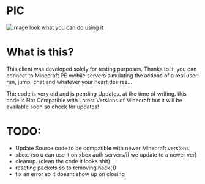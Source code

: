 # PIC
![image](https://user-images.githubusercontent.com/118466306/210130910-72716911-b202-48f7-acff-d9bd2e8d117f.png)
<a href="https://streamable.com/dv45wk">look what you can do using it</a>

# What is this?

This client was developed solely for testing purposes. Thanks to it, you can connect to Minecraft PE mobile servers simulating the actions of a real user: run, jump, chat and whatever your heart desires...

The code is very old and is pending Updates. at the time of writing. this code is Not Compatible with Latest Versions of Minecraft but it will be available soon so check for updates!


# TODO:
- Update Source code to be compatible with newer Minecraft versions
- xbox. (so u can use it on xbox auth servers/if we update to a newer ver)
- cleanup. (clean the code it looks shit)
- reseting packets so to removing hack(1)
- fix an error so it doesnt show up on closing

